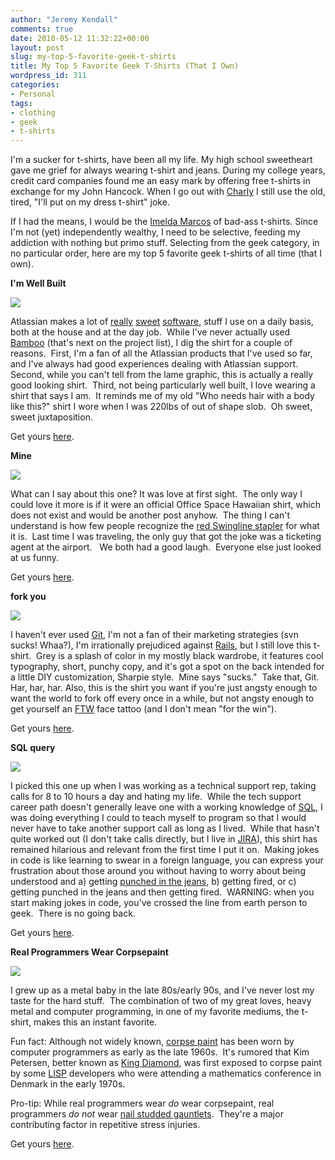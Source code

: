 ```yaml
---
author: "Jeremy Kendall"
comments: true
date: 2010-05-12 11:32:22+00:00
layout: post
slug: my-top-5-favorite-geek-t-shirts
title: My Top 5 Favorite Geek T-Shirts (That I Own)
wordpress_id: 311
categories:
- Personal
tags:
- clothing
- geek
- t-shirts
---
```


I'm a sucker for t-shirts, have been all my life.  My high school sweetheart gave me grief for always wearing t-shirt and jeans.  During my college years, credit card companies found me an easy mark by offering free t-shirts in exchange for my John Hancock.  When I go out with [Charly](http://chachacharlys.com) I still use the old, tired, "I'll put on my dress t-shirt" joke.

If I had the means, I would be the [Imelda Marcos](http://www.time.com/time/magazine/article/0,9171,963620,00.html) of bad-ass t-shirts.  Since I'm not (yet) independently wealthy, I need to be selective, feeding my addiction with nothing but primo stuff.  Selecting from the geek category, in no particular order, here are my top 5 favorite geek t-shirts of all time (that I own).

**I'm Well Built**

[![](/images/im-well-built-150x150.jpg)](http://www.ptxstore.com/atlassian/product_info.php?products_id=43&osCsid=ae37328640a3deb205d3c644cb3f3dab)

Atlassian makes a lot of [really](http://www.atlassian.com/software/jira/) [sweet](http://www.atlassian.com/software/confluence/) [software](http://www.atlassian.com/software/crowd/), stuff I use on a daily basis, both at the house and at the day job.  While I've never actually used [Bamboo](http://www.atlassian.com/software/bamboo/) (that's next on the project list), I dig the shirt for a couple of reasons.  First, I'm a fan of all the Atlassian products that I've used so far, and I've always had good experiences dealing with Atlassian support.  Second, while you can't tell from the lame graphic, this is actually a really good looking shirt.  Third, not being particularly well built, I love wearing a shirt that says I am.  It reminds me of my old "Who needs hair with a body like this?" shirt I wore when I was 220lbs of out of shape slob.  Oh sweet, sweet juxtaposition.

Get yours [here](http://www.ptxstore.com/atlassian/product_info.php?products_id=43&osCsid=ae37328640a3deb205d3c644cb3f3dab).

**Mine**

[![](/images/mine-150x150.jpg)](http://www.thinkgeek.com/tshirts-apparel/unisex/popculture/9644/)

What can I say about this one? It was love at first sight.  The only way I could love it more is if it were an official Office Space Hawaiian shirt, which does not exist and would be another post anyhow.  The thing I can't understand is how few people recognize the [red Swingline stapler](http://www.thinkgeek.com/homeoffice/supplies/61b7/) for what it is.  Last time I was traveling, the only guy that got the joke was a ticketing agent at the airport.   We both had a good laugh.  Everyone else just looked at us funny.

Get yours [here](http://www.thinkgeek.com/tshirts-apparel/unisex/popculture/9644/).

**fork you**

[![](http://www.jeremykendall.net/wp-content/uploads/2010/05/forkyou-150x150.png)](http://rubyrags.com/products/10)

I haven't ever used [Git](http://git-scm.com/), I'm not a fan of their marketing strategies (svn sucks! Whaa?), I'm irrationally prejudiced against [Rails](http://www.etsy.com/listing/34431985/fails-stickers-set-of-5), but I still love this t-shirt.  Grey is a splash of color in my mostly black wardrobe, it features cool typography, short, punchy copy, and it's got a spot on the back intended for a little DIY customization, Sharpie style.  Mine says "sucks."  Take that, Git.  Har, har, har.  Also, this is the shirt you want if you're just angsty enough to want the world to fork off every once in a while, but not angsty enough to get yourself an [FTW](http://en.wiktionary.org/wiki/FTW) face tattoo (and I don't mean "for the win").

Get yours [here](http://rubyrags.com/products/10).

**SQL query**

[![](/images/no-clue-150x150.jpg)](http://www.thinkgeek.com/tshirts-apparel/unisex/itdepartment/595d/)

I picked this one up when I was working as a technical support rep, taking calls for 8 to 10 hours a day and hating my life.  While the tech support career path doesn't generally leave one with a working knowledge of [SQL](http://en.wikipedia.org/wiki/Sql), I was doing everything I could to teach myself to program so that I would never have to take another support call as long as I lived.  While that hasn't quite worked out (I don't take calls directly, but I live in [JIRA](http://www.atlassian.com/software/jira/)), this shirt has remained hilarious and relevant from the first time I put it on.  Making jokes in code is like learning to swear in a foreign language, you can express your frustration about those around you without having to worry about being understood and a) getting [punched in the jeans](https://www.youtube.com/watch?v=mjJvTvfzYaQ), b) getting fired, or c) getting punched in the jeans and then getting fired.  WARNING: when you start making jokes in code, you've crossed the line from earth person to geek.  There is no going back.

Get yours [here](http://www.thinkgeek.com/tshirts-apparel/unisex/itdepartment/595d/).

**Real Programmers Wear Corpsepaint**

[![](http://www.jeremykendall.net/wp-content/uploads/2010/05/corpsepaint-150x150.png)](http://spaz.spreadshirt.com/real-programmers-wear-corpsepaint-A4939254)

I grew up as a metal baby in the late 80s/early 90s, and I've never lost my taste for the hard stuff.  The combination of two of my great loves, heavy metal and computer programming, in one of my favorite mediums, the t-shirt, makes this an instant favorite.  

Fun fact: Although not widely known, [corpse paint](http://en.wikipedia.org/wiki/Corpse_paint) has been worn by computer programmers as early as the late 1960s.  It's rumored that Kim Petersen, better known as [King Diamond](http://en.wikipedia.org/wiki/King_Diamond), was first exposed to corpse paint by some [LISP](http://en.wikipedia.org/wiki/Lisp_(programming_language)) developers who were attending a mathematics conference in Denmark in the early 1970s.

Pro-tip: While real programmers wear _do_ wear corpsepaint, real programmers _do not_ wear [nail studded gauntlets](/images/Kerry-King-december-05.jpg).  They're a major contributing factor in repetitive stress injuries.

Get yours [here](http://spaz.spreadshirt.com/real-programmers-wear-corpsepaint-A4939254).
